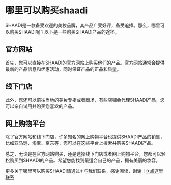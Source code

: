 # 哪里可以购买shaadi

SHAADI是一款备受欢迎的美妆品牌，其产品广受好评，备受追捧。那么，哪里可以购买SHAADI呢？以下是一些购买SHAADI产品的途径。

## 官方网站

首先，您可以直接在SHAADI的官方网站上购买他们的产品。官方网站通常会提供最新的产品信息和优惠活动，同时保证产品的正品和质量。

## 线下门店

此外，您还可以前往当地的美妆专柜或者商场，有些店铺会代理SHAADI产品，您可以亲自试用并购买您喜欢的产品。

## 网上购物平台

除了官方网站和线下门店，许多知名的网上购物平台也提供SHAADI产品的销售，比如亚马逊、淘宝、京东等，您可以在这些平台上搜索并购买SHAADI产品。

总之，无论是在官方网站购买，还是选择线下门店或者网上购物平台，您都可以轻松购买到SHAADI的产品。希望您能找到最适合自己的产品，拥有美丽的妆容。

更多关于哪里可以购买SHAADI请通过✈与我们联系，感谢阅读，谢谢！[✈点这里联系](https://ss.k02.cc)